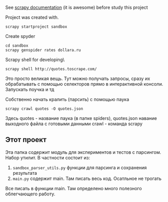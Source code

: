 
See [scrapy documentation](https://docs.scrapy.org/en/latest/intro/overview.html) (it is awesome) before study this project

Project was created with.
```
scrapy startproject sandbox
```
Create spyder
```
cd sandbox
scrapy genspider rates dollara.ru
```

Scrapy shell for developing\
```
scrapy shell http://quotes.toscrape.com/
```
Это просто великая вещь. Тут можно получать запросы, сразу их обрабатывать с помощью селекторов
прямо в интерактивной консоли. Запускать поучка и тд

Собственно начать кралить (парсить) с помощью паука
```
scrapy crawl quotes -O quotes.json
```
Здесь quotes - название паука (в папке spiders), quotes.json навание выходного файла с готовыми данными
crawl - команда scrapy

## Этот проект
Эта папка содержит модуль для экспериментов и тестов с парсингом.
Набор утилит.
В частности состоит из:

1. `sandbox_parser_utils.py` функции для парсинга и сохранения результата
2. `main.py` содержит main. Там писать весь код. Осатльное не трогать

Все писать в функции main. Там определено много полезного облегчающего работу.
